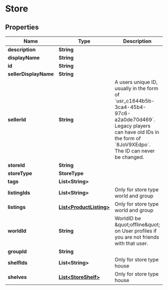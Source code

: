 

# Store


## Properties

| Name | Type | Description | Notes |
|------------ | ------------- | ------------- | -------------|
|**description** | **String** |  |  |
|**displayName** | **String** |  |  |
|**id** | **String** |  |  |
|**sellerDisplayName** | **String** |  |  |
|**sellerId** | **String** | A users unique ID, usually in the form of &#x60;usr_c1644b5b-3ca4-45b4-97c6-a2a0de70d469&#x60;. Legacy players can have old IDs in the form of &#x60;8JoV9XEdpo&#x60;. The ID can never be changed. |  |
|**storeId** | **String** |  |  |
|**storeType** | **StoreType** |  |  |
|**tags** | **List&lt;String&gt;** |  |  |
|**listingIds** | **List&lt;String&gt;** | Only for store type world and group |  [optional] |
|**listings** | [**List&lt;ProductListing&gt;**](ProductListing.md) | Only for store type world and group |  [optional] |
|**worldId** | **String** | WorldID be \&quot;offline\&quot; on User profiles if you are not friends with that user. |  [optional] |
|**groupId** | **String** |  |  [optional] |
|**shelfIds** | **List&lt;String&gt;** | Only for store type house |  [optional] |
|**shelves** | [**List&lt;StoreShelf&gt;**](StoreShelf.md) | Only for store type house |  [optional] |




